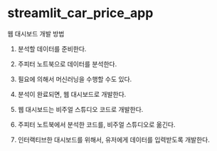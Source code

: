 # streamlit_car_price_app


웹 대시보드 개발 방법

1. 분석할 데이터를 준비한다.

2. 주피터 노트북으로 데이터를 분석한다.

3. 필요에 의해서 머신러닝을 수행할 수도 있다.

4. 분석이 완료되면, 웹 대시보드로 개발한다.

5. 웹 대시보드는 비주얼 스튜디오 코드로 개발한다.

6. 주피터 노트북에서 분석한 코드를, 비주얼 스튜디오로 옮긴다.

7. 인터랙티브한 대시보드를 위해서, 유저에게 데이터를 입력받도록 개발한다.


